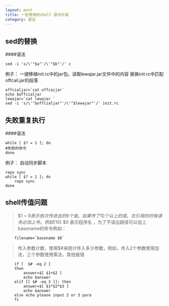 ```yaml
---
layout: post
title: 一些常用的shell 语句片段
category: 语法
---
```



sed的替换
--------------------

####语法

	sed -i 's/\'"$a"'/\'"$b"'/' c

例子： 一键移植init.rc中的jar包。读取lewajar.jar文件中的内容 替换init.rc中匹配offcail.jar的段落

	offcialjar=`cat offcaijar`
	echo $offcialjar
	lewajar=`cat lewajar `
	sed -i 's/\'"$offcialjar"'/\'"$lewajar"'/' init.rc

失败重复执行
-------------

####语法

	while [ $? = 1 ]; do
	#失败的命令
	done

例子： 自动同步脚本

	repo sync
	while [ $? = 1 ]; do
		repo sync
	done

shell传值问题
---------

> $1 ~ $9表示依次传进去的9个值，如果传了10个以上的值，在引用的时候请务必加上{}号。例如${10}
> $0 表示程序名 ，为了不读出路径可以加上 basename的命令例如：

		filename=`basename $0`

> 传入参数计数，使用$#来统计传入多少参数，例如，传入2个参数使用加法，三个参数使用乘法，其他报错

		if [  $# -eq 2 ]
		then
			answer=$[ $1+$2 ]
			echo $answer
		elif [[ $# -eq 3 ]]; then
			answer=$[ $1*$2*$3 ]
			echo $answer
		else echo please input 2 or 3 para
		fi
